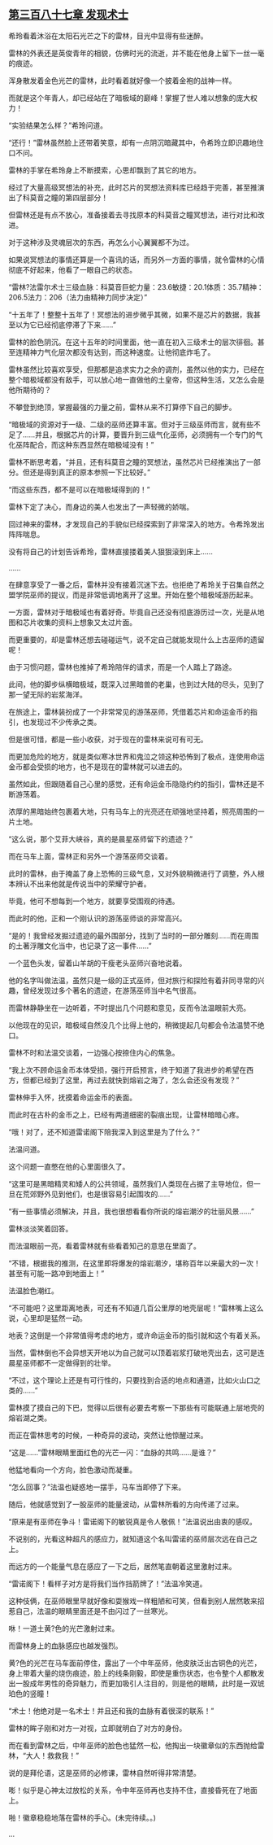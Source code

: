 ## [第三百八十七章 发现术士](https://www.xxbiquge.com/11_11222/8904832.html)


  希玲看着沐浴在太阳石光芒之下的雷林，目光中显得有些迷醉。

  雷林的外表还是英俊青年的相貌，仿佛时光的流逝，并不能在他身上留下一丝一毫的痕迹。

  浑身散发着金色光芒的雷林，此时看着就好像一个披着金袍的战神一样。

  而就是这个年青人，却已经站在了暗极域的巅峰！掌握了世人难以想象的庞大权力！

  “实验结果怎么样？”希玲问道。

  “还行！”雷林虽然脸上还带着笑意，却有一点阴沉暗藏其中，令希玲立即识趣地住口不问。

  雷林的手掌在希玲身上不断摸索，心思却飘到了其它的地方。

  经过了大量高级冥想法的补充，此时芯片的冥想法资料库已经趋于完善，甚至推演出了科莫音之瞳的第四层部分！

  但雷林还是有点不放心，准备接着去寻找原本的科莫音之瞳冥想法，进行对比和改进。

  对于这种涉及灵魂层次的东西，再怎么小心翼翼都不为过。

  如果说冥想法的事情还算是一个喜讯的话，而另外一方面的事情，就令雷林的心情彻底不好起来，他看了一眼自己的状态。

  “雷林?法雷尔术士三级血脉：科莫音巨蛇力量：23.6敏捷：20.1体质：35.7精神：206.5法力：206（法力由精神力同步决定）”

  “十五年了！整整十五年了！冥想法的进步微乎其微，如果不是芯片的数据，我甚至以为它已经彻底停滞了下来……”

  雷林的脸色阴沉。在这十五年的时间里面，他一直在初入三级术士的层次徘徊。甚至连精神力气化层次都没有达到，而这种速度。让他彻底炸毛了。

  雷林虽然比较喜欢享受，但那都是追求实力之余的调剂，虽然以他的实力，已经在整个暗极域都没有敌手，可以放心地一直做他的土皇帝，但这种生活，又怎么会是他所期待的？

  不攀登到绝顶，掌握最强的力量之前，雷林从来不打算停下自己的脚步。

  “暗极域的资源对于一级、二级的巫师还算丰富。但对于三级巫师而言，就有些不足了……并且，根据芯片的计算，要晋升到三级气化巫师，必须拥有一个专门的气化巫阵配合，而这种东西显然在暗极域没有！”

  雷林不断思考着，“并且，还有科莫音之瞳的冥想法，虽然芯片已经推演出了一部分。但还是得到真正的原本参照一下比较好。”

  “而这些东西，都不是可以在暗极域得到的！”

  雷林下定了决心，而身边的美人也发出了一声轻微的娇喘。

  回过神来的雷林，才发现自己的手貌似已经探索到了非常深入的地方。令希玲发出阵阵喘息。

  没有将自己的计划告诉希玲，雷林直接搂着美人狠狠滚到床上……

  ……

  在肆意享受了一番之后，雷林并没有接着沉迷下去。也拒绝了希玲关于召集自然之盟学院巫师的提议，而是非常低调地离开了这里。开始在整个暗极域游历起来。

  一方面，雷林对于暗极域也有着好奇。毕竟自己还没有彻底游历过一次，光是从地图和芯片收集的资料上想象又太过片面。

  而更重要的，却是雷林还想去碰碰运气，说不定自己就能发现什么上古巫师的遗留呢！

  由于习惯问题，雷林也推掉了希玲陪伴的请求，而是一个人踏上了路途。

  此间，他的脚步纵横暗极域，既深入过黑暗兽的老巢，也到过大陆的尽头，见到了那一望无际的岩浆海洋。

  在旅途上，雷林装扮成了一个非常常见的游荡巫师，凭借着芯片和命运金币的指引，也发现过不少传承之类。

  但是很可惜，都是一些小收获，对于现在的雷林来说可有可无。

  而更加危险的地方，就是类似寒冰世界和鬼泣之领这种恐怖到了极点，连使用命运金币都会受损的地方，也不是现在的雷林就可以进去的。

  虽然如此，但跟随着自己心里的感觉，还有命运金币隐隐约约的指引，雷林还是不断游荡着。

  浓厚的黑暗始终包裹着大地，只有马车上的光亮还在顽强地坚持着，照亮周围的一片土地。

  “这么说，那个艾菲大峡谷，真的是晨星巫师留下的遗迹？”

  而在马车上面，雷林正和另外一个游荡巫师交谈着。

  此时的雷林，由于掩盖了身上恐怖的三级气息，又对外貌稍微进行了调整，外人根本辨认不出来他就是传说当中的荣耀守护者。

  毕竟，他可不想每到一个地方，就要享受围观的待遇。

  而此时的他，正和一个刚认识的游荡巫师谈的非常高兴。

  “是的！我曾经发掘过遗迹的最外围部分，找到了当时的一部分雕刻……而在周围的土著浮雕文化当中，也记录了这一事件……”

  一个蓝色头发，留着山羊胡的干瘦老头巫师兴奋地说着。

  他的名字叫做法温，虽然只是一级的正式巫师，但对旅行和探险有着非同寻常的兴趣，曾经发现过多个著名的遗迹，在游荡巫师当中名气很高。

  而雷林静静坐在一边听着，不时提出几个问题和意见，反而令法温眼前大亮。

  以他现在的见识，暗极域自然没几个比得上他的，稍微提起几句都会令法温赞不绝口。

  雷林不时和法温交谈着，一边强心按捺住内心的焦急。

  “我上次不顾命运金币本体受损，强行开启预言，终于知道了我进步的希望在西方，但都已经到了这里，再过去就快到熔岩之海了，怎么会还没有发现？”

  雷林伸手入怀，抚摸着命运金币的表面。

  而此时在古朴的金币之上，已经有两道细密的裂痕出现，让雷林暗暗心疼。

  “哦！对了，还不知道雷诺阁下陪我深入到这里是为了什么？”

  法温问道。

  这个问题一直憋在他的心里面很久了。

  “这里可是黑暗精灵和矮人的公共领域，虽然我们人类现在占据了主导地位，但一旦在荒郊野外见到他们，也是很容易引起围攻的……”

  “有一些事情必须解决，并且，我也很想看看你所说的熔岩潮汐的壮丽风景……”

  雷林淡淡笑着回答。

  而法温眼前一亮，看着雷林就有些看着知己的意思在里面了。

  “不错，根据我的推测，在这里即将爆发的熔岩潮汐，堪称百年以来最大的一次！甚至有可能一路冲到地面上！”

  法温脸色潮红。

  “不可能吧？这里距离地表，可还有不知道几百公里厚的地壳层呢！”雷林嘴上这么说，心里却是猛然一动。

  地表？这倒是一个非常值得考虑的地方，或许命运金币的指引就和这个有着关系。

  当然，雷林倒也不会异想天开地以为自己就可以顶着岩浆打破地壳出去，这可是连晨星巫师都不一定做得到的壮举。

  “不过，这个理论上还是有可行性的，只要找到合适的地点和通道，比如火山口之类的……”

  雷林摸了摸自己的下巴，觉得以后很有必要去考察一下那些有可能联通上层地壳的熔岩湖之类。

  而正在雷林思考的时候，一种奇异的波动，突然让他惊醒过来。

  “这是……”雷林眼睛里面红色的光芒一闪：“血脉的共鸣……是谁？”

  他猛地看向一个方向，脸色激动而凝重。

  “怎么回事？”法温也疑惑地一摆手，马车当即停了下来。

  随后，他就感觉到了一股巫师的能量波动，从雷林所看的方向传递了过来。

  “原来是有巫师在争斗！雷诺阁下的敏锐真是令人敬佩！”法温说出由衷的感叹。

  不说别的，光看这种超凡的感应力，就知道这个名叫雷诺的巫师层次远在自己之上。

  而远方的一个能量气息在感应了一下之后，居然笔直朝着这里激射过来。

  “雷诺阁下！看样子对方是将我们当作挡箭牌了！”法温冷笑道。

  这种伎俩，在巫师眼里早就好像和耍猴戏一样粗陋和可笑，但看到别人居然敢来招惹自己，法温的眼睛里面还是不由闪过了一丝寒光。

  咻！一道土黄?色的光芒激射过来。

  而雷林身上的血脉感应也越发强烈。

  黄?色的光芒在马车面前停住，露出了一个中年巫师，他皮肤泛出古铜色的光芒，身上带着大量的烧伤痕迹，脸上的线条刚毅，即使是重伤状态，也令整个人都散发出一股成年男性的奇异魅力，而更加吸引人注目的，则是他的眼睛，此时是一双琥珀色的竖瞳！

  “术士！他绝对是一名术士！并且还和我的血脉有着很深的联系！”

  雷林的眸子刚和对方一对视，立即就明白了对方的身份。

  而在看到雷林之后，中年巫师的脸色也猛然一松，他掏出一块徽章似的东西抛给雷林，“大人！救救我！”

  说的是拜伦语，这是巫师的必修课，雷林自然听得非常清楚。

  嘭！似乎是心神太过放松的关系，令中年巫师再也支持不住，直接昏死在了地面上。

  啪！徽章稳稳地落在雷林的手心。(未完待续。。)

  ...
